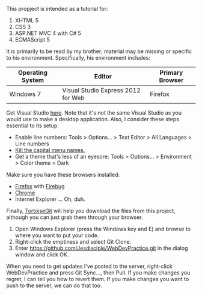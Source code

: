 This propject is intended as a tutorial for:

1. XHTML 5
2. CSS 3
3. ASP.NET MVC 4 with C# 5
4. ECMAScript 5

It is primarily to be read by my brother; material may be missing or specific to his environment. Specifically, his environment includes:

| Operating System | Editor                             | Primary Browser |
|------------------|------------------------------------|-----------------|
| Windows 7        | Visual Studio Express 2012 for Web | Firefox         |

Get Visual Studio [here](http://www.microsoft.com/visualstudio/eng/products/visual-studio-express-for-web). Note that it's not the same Visual Studio as you would use to make a desktop application. Also, I consider these steps essential to its setup:

* Enable line numbers: Tools > Options... > Text Editor > All Languages > Line numbers
* [Kill the capital menu names.](http://stackoverflow.com/questions/10859173/how-to-disable-all-caps-menu-titles-in-visual-studio)
* Get a theme that's less of an eyesore: Tools > Options... > Environment > Color theme = Dark

Make sure you have these browsers installed:

* [Firefox](http://www.mozilla.org/en-US/firefox/new/) with [Firebug](http://getfirebug.com/)
* [Chrome](https://www.google.com/intl/en/chrome/browser/)
* Internet Explorer ... Oh, duh.

Finally, [TortoiseGit](https://code.google.com/p/tortoisegit/) will help you download the files from this project, although you can just grab them through your browser.

1. Open Windows Explorer (press the Windows key and E) and browse to where you want to put your code.
3. Right-click the emptiness and select Git Clone.
4. Enter https://github.com/Jesdisciple/WebDevPractice.git in the dialog window and click OK.

When you need to get updates I've posted to the server, right-click WebDevPractice and press Git Sync..., then Pull. If you make changes you regret, I can tell you how to revert them. If you make changes you want to push to the server, we can do that too.